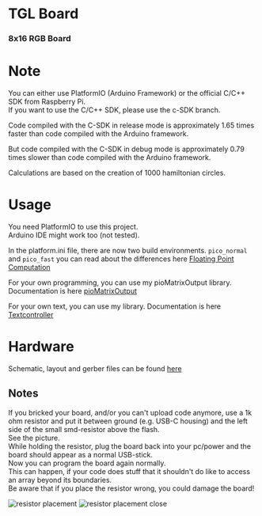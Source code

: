 # TGL Board

### 8x16 RGB Board


# Note
You can either use PlatformIO (Arduino Framework) or the official C/C++ SDK from Raspberry Pi.  
If you want to use the C/C++ SDK, please use the c-SDK branch.

Code compiled with the C-SDK in release mode
is approximately 1.65 times faster than code compiled with the Arduino framework.

But code compiled with the C-SDK in debug mode
is approximately 0.79 times slower than code compiled with the Arduino framework.

Calculations are based on the creation of 1000 hamiltonian circles.

# Usage

You need PlatformIO to use this project.  
Arduino IDE might work too (not tested).

In the platform.ini file, there are now two build environments.
`pico_normal` and `pico_fast` you can read about the differences here [Floating Point Computation](README_floating_point_computation.md)

For your own programming, you can use my pioMatrixOutput library.
Documentation is here [pioMatrixOutput](READMEpioMatrixOutput.md)

For your own text, you can use my library.
Documentation is here [Textcontroller](README_textController.md)


# Hardware

Schematic, layout and gerber files can be found [here](hardware)  

## Notes
If you bricked your board,
and/or you can't upload code anymore,
use a 1k ohm resistor and put it between ground (e.g. USB-C housing)
and the left side of the small smd-resistor above the flash.  
See the picture.  
While holding the resistor, plug the board back into your pc/power and the board should appear as a normal USB-stick.  
Now you can program the board again normally.  
This can happen, if your code does stuff that it shouldn't do like to access an array beyond its boundaries.  
Be aware that if you place the resistor wrong, you could damage the board!

![resistor placement](assets/images/resistorPlacement.png "resistorPlacement")
![resistor placement close](assets/images/resistorPlacementClose.png "resistorPlacementClose")

